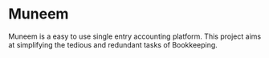 # Muneem

Muneem is a easy to use single entry accounting platform. This project aims at simplifying the tedious and redundant tasks of Bookkeeping.
